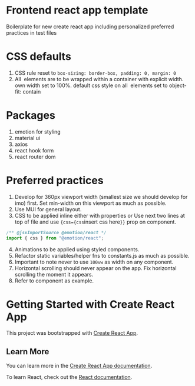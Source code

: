 # Frontend react app template

Boilerplate for new create react app including personalized preferred practices in test files

# CSS defaults

1. CSS rule reset to `box-sizing: border-box, padding: 0, margin: 0`
2. All <img> elements are to be wrapped within a container with explicit width. <img> own width set to 100%. default css style on all <img> elements set to object-fit: contain

# Packages

1. emotion for styling
2. material ui
3. axios
4. react hook form
5. react router dom

# Preferred practices

1. Develop for 360px viewport width (smallest size we should develop for imo) first. Set min-width on this viewport as much as possible.
2. Use MUI <Box> for general layout.
3. CSS to be applied inline either with <Box> properties or
   Use next two lines at top of file and use `{css={css`insert css here`}}` prop on component.

```javascript
/** @jsxImportSource @emotion/react */
import { css } from "@emotion/react";
```

4. Animations to be applied using styled components.
5. Refactor static variables/helper fns to constants.js as much as possible.
6. Important to note never to use `100vw` as width on any component.
7. Horizontal scrolling should never appear on the app. Fix horizontal scrolling the moment it appears.
8. Refer to <TestPage /> component as example.

# Getting Started with Create React App

This project was bootstrapped with [Create React App](https://github.com/facebook/create-react-app).

## Learn More

You can learn more in the [Create React App documentation](https://facebook.github.io/create-react-app/docs/getting-started).

To learn React, check out the [React documentation](https://reactjs.org/).
